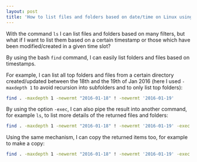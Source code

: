 ```yaml
---
layout: post
title: 'How to list files and folders based on date/time on Linux using Find in the Bash shell'
---
```


With the command `ls` I can list files and folders based on many filters, but what if I want to list them based on a certain timestamp or those which have been modified/created in a given time slot?

By using the bash `find` command, I can easily list folders and files based on timestamps.

For example, I can list all top folders and files from a certain directory created/updated between the 18th and the 19th of Jan 2016 (here I used `-maxdepth 1` to avoid recursion into subfolders and to only list top folders):

```bash
find . -maxdepth 1 -newermt "2016-01-18" ! -newermt '2016-01-19'
```

By using the option `-exec`, I can also pipe the result into another command, for example `ls`, to list more details of the returned files and folders:

```bash
find . -maxdepth 1 -newermt "2016-01-18" ! -newermt '2016-01-19' -exec ls -ld {} \;
```

Using the same mechanism, I can copy the returned items too, for example to make a copy:

```bash
find . -maxdepth 1 -newermt "2016-01-18" ! -newermt '2016-01-19' -exec cp -r {}_copy \;
```

